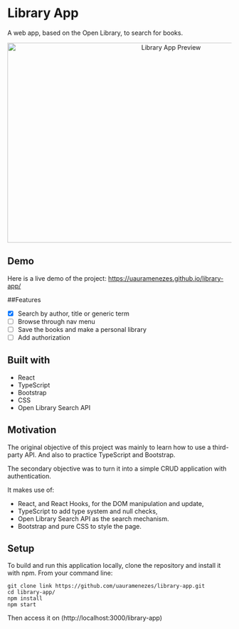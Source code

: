 # Library App
A web app, based on the Open Library, to search for books.

<p align="center">
    <img alt="Library App Preview" src="./images/library-app.gif" width="720px" height="450px" />
</p>

## Demo
Here is a live demo of the project: https://uauramenezes.github.io/library-app/

##Features
- [x] Search by author, title or generic term
- [ ] Browse through nav menu
- [ ] Save the books and make a personal library
- [ ] Add authorization

## Built with
* React
* TypeScript
* Bootstrap
* CSS
* Open Library Search API

## Motivation
The original objective of this project was mainly to learn how to use a third-party API. And also to practice TypeScript and Bootstrap.

The secondary objective was to turn it into a simple CRUD application with authentication.

It makes use of:
* React, and React Hooks, for the DOM manipulation and update,
* TypeScript to add type system and null checks,
* Open Library Search API as the search mechanism.
* Bootstrap and pure CSS to style the page.
    
## Setup
To build and run this application locally, clone the repository and install it with npm.
From your command line:

```
git clone link https://github.com/uauramenezes/library-app.git
cd library-app/
npm install
npm start
```

Then access it on (http://localhost:3000/library-app)
